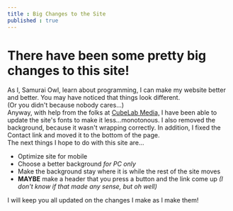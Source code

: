 ```yaml
---
title : Big Changes to the Site
published : true
---
```

<h1>There have been some pretty big changes to this site!</h1>
<p>As I, Samurai Owl, learn about programming, I can make my website better and better. You may have noticed that things look different.<br>(Or you didn't because nobody cares...)<br>Anyway, with help from the folks at <a href="https://cubelabmedia.com" target="_blank">CubeLab Media,</a> I have been able to update the site's fonts to make it less...monotonous. I also removed the background, because it wasn't wrapping correctly. In addition, I fixed the Contact link and moved it to the bottom of the page.<br>The next things I hope to do with this site are...</p>
<ul><li>Optimize site for mobile</li><li>Choose a better background <em>for PC only</em></li><li>Make the background stay where it is while the rest of the site moves</li><li><strong>MAYBE</strong> make a header that you press a button and the link come up <em>(I don't know if that made any sense, but oh well)</em></li>
</ul>
<p>I will keep you all updated on the changes I make as I make them!</p>
